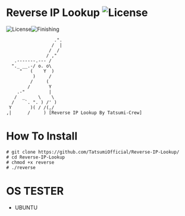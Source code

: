 # Reverse IP Lookup ![License](https://img.shields.io/badge/V.05-blue.svg)
![License](https://img.shields.io/badge/ReverseIP-blue.svg)![Finishing](https://img.shields.io/badge/July-262020-blue.svg)

                      .".
                     /  |
                    /  /
                   / ,"
       .-------.--- /
      "._ __.-/ o. o\
         "   (    Y  )
              )     /
             /     (
            /       Y
        .-"         |
       /  _     \    \
      /    `. ". ) /' )
     Y       )( / /(,/
    ,|      /     ) [Reverse IP Lookup By Tatsumi-Crew]
 
# How To Install
    # git clone https://github.com/TatsumiOfficial/Reverse-IP-Lookup/
    # cd Reverse-IP-Lookup
    # chmod +x reverse
    # ./reverse
    
# OS TESTER
- UBUNTU

